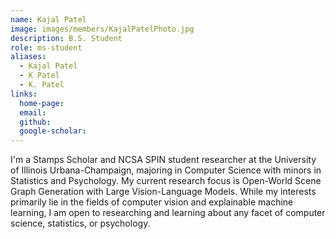 ```yaml
---
name: Kajal Patel
image: images/members/KajalPatelPhoto.jpg
description: B.S. Student 
role: ms-student
aliases:
  - Kajal Patel
  - K Patel
  - K. Patel
links:
  home-page: 
  email: 
  github: 
  google-scholar: 
---
```



I'm a Stamps Scholar and NCSA SPIN student researcher at the University of Illinois Urbana-Champaign, majoring in Computer Science with minors in Statistics and Psychology. 
My current research focus is Open-World Scene Graph Generation with Large Vision-Language Models.
While my interests primarily lie in the fields of computer vision and explainable machine learning, I am open to researching and learning about any facet of computer science, statistics, or psychology. 
